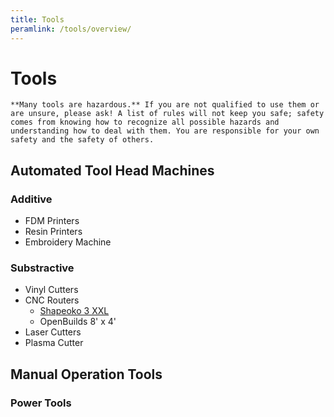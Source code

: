 ```yaml
---
title: Tools
peramlink: /tools/overview/
---
```


# Tools

 ```tip
**Many tools are hazardous.** If you are not qualified to use them or are unsure, please ask! A list of rules will not keep you safe; safety comes from knowing how to recognize all possible hazards and understanding how to deal with them. You are responsible for your own safety and the safety of others.
```

## Automated Tool Head Machines
### Additive
- FDM Printers
- Resin Printers
- Embroidery Machine

### Substractive
- Vinyl Cutters
- CNC Routers
    - [Shapeoko 3 XXL](/tools/cnc-shapeoko)
    - OpenBuilds 8' x 4'
- Laser Cutters
- Plasma Cutter


## Manual Operation Tools

### Power Tools